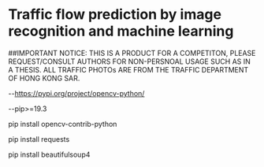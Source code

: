 # Traffic flow prediction by image recognition and machine learning

##IMPORTANT NOTICE: THIS IS A PRODUCT FOR A COMPETITON, PLEASE REQUEST/CONSULT AUTHORS FOR NON-PERSNOAL USAGE SUCH AS IN A THESIS. ALL TRAFFIC PHOTOs ARE FROM THE TRAFFIC DEPARTMENT OF HONG KONG SAR.

--https://pypi.org/project/opencv-python/

--pip>=19.3

pip install opencv-contrib-python


pip install requests

pip install beautifulsoup4
